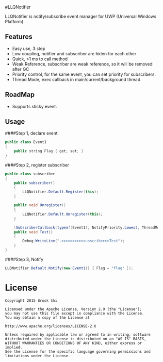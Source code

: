 #LLQNotifier

LLQNotifier is notify/subscribe event manager for UWP (Universal Windows Platform)

Features
--------
- Easy use, 3 step
- Low coupling, notifier and subscriber are hiden for each other
- Quick, <1 ms to call method
- Weak Reference, subscriber are weak reference, so it will be removed after GC
- Priority control, for the same event, you can set priority for subscribers.
- Thread Mode, exec callback in main/current/background thread.

RoadMap
--------
- Supports sticky event.


Usage
--------
####Step 1, declare event 
``` java
public class Event1
{
    public string Flag { get; set; }
}
```
        		
####Step 2, register subscriber
``` java
public class subscriber
{
    public subscriber()
    {
        LLQNotifier.Default.Register(this);
    }

    public void Unregister()
    {
        LLQNotifier.Default.Unregister(this);
    }

    [SubscriberCallback(typeof(Event1), NotifyPriority.Lowest, ThreadMode.Background)]//if thread mode is Main, should set LLQNotifier.MainDispatcher = [UI Dispatcher]
    public void Test()
    {
        Debug.WriteLine("->>>>>>>>>>subscriber>>Test");
    }
}
```
				
####Step 3, Notify
``` java
LLQNotifier.Default.Notify(new Event1() { Flag = "flag" });
```

License
=======
``` 
Copyright 2015 Brook Shi

Licensed under the Apache License, Version 2.0 (the "License");
you may not use this file except in compliance with the License.
You may obtain a copy of the License at

http://www.apache.org/licenses/LICENSE-2.0

Unless required by applicable law or agreed to in writing, software
distributed under the License is distributed on an "AS IS" BASIS,
WITHOUT WARRANTIES OR CONDITIONS OF ANY KIND, either express or implied.
See the License for the specific language governing permissions and
limitations under the License. 
```
